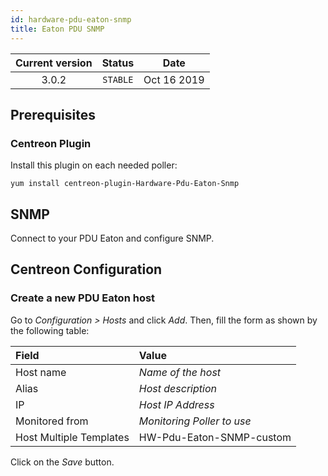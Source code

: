 ```yaml
---
id: hardware-pdu-eaton-snmp
title: Eaton PDU SNMP
---
```


| Current version | Status | Date |
| :-: | :-: | :-: |
| 3.0.2 | `STABLE` | Oct 16 2019 |

## Prerequisites

### Centreon Plugin

Install this plugin on each needed poller:

``` shell
yum install centreon-plugin-Hardware-Pdu-Eaton-Snmp
```

## SNMP

Connect to your PDU Eaton and configure SNMP.

## Centreon Configuration

### Create a new PDU Eaton host

Go to *Configuration \> Hosts* and click *Add*. Then, fill the form as shown by the following table:

| Field                   | Value                      |
| :---------------------- | :------------------------- |
| Host name               | *Name of the host*         |
| Alias                   | *Host description*         |
| IP                      | *Host IP Address*          |
| Monitored from          | *Monitoring Poller to use* |
| Host Multiple Templates | HW-Pdu-Eaton-SNMP-custom   |

Click on the *Save* button.



